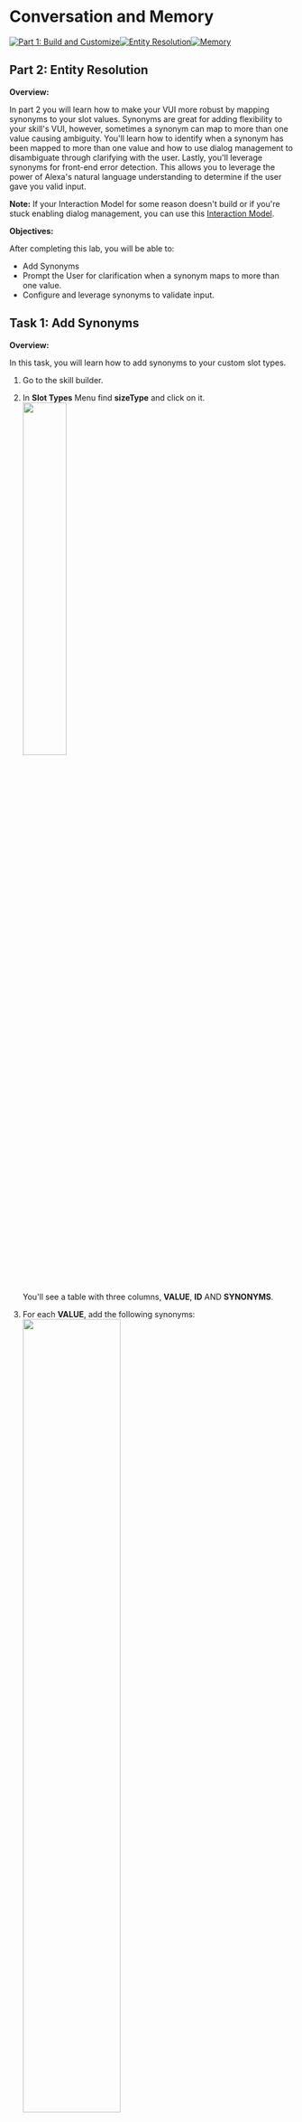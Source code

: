 # Conversation and Memory

[![Part 1: Build and Customize](https://m.media-amazon.com/images/G/01/mobile-apps/dex/alexa/alexa-skills-kit/tutorials/tutorial-page-marker-1-done._TTH_.png)](./1-build-and-customize.md)[![Entity Resolution](https://m.media-amazon.com/images/G/01/mobile-apps/dex/alexa/alexa-skills-kit/tutorials/tutorial-page-marker-2-on._TTH_.png)](./2-entity-resolution.md)[![Memory](https://m.media-amazon.com/images/G/01/mobile-apps/dex/alexa/alexa-skills-kit/tutorials/tutorial-page-marker-3-off._TTH_.png)](./3-memory.md)

## Part 2: Entity Resolution

**Overview:**

In part 2 you will learn how to make your VUI more robust by mapping synonyms to
your slot values. Synonyms are great for adding flexibility to your skill's VUI, 
however, sometimes a synonym can map to more than one value causing ambiguity. 
You'll learn how to identify when a synonym has been mapped to more than one 
value and how to use dialog management to disambiguate through clarifying with 
the user. Lastly, you'll leverage synonyms for front-end error detection. This 
allows you to leverage the power of Alexa's natural language understanding to 
determine if the user gave you valid input. 

**Note:** If your Interaction Model for some reason doesn't build or if you're
stuck enabling dialog management, you can use this [Interaction Model](../casestudy/interaction-model-part2.json).

**Objectives:**

After completing this lab, you will be able to:

*  Add Synonyms
*  Prompt the User for clarification when a synonym maps to more than one value.
*  Configure and leverage synonyms to validate input.

## Task 1: Add Synonyms

**Overview:**

In this task, you will learn how to add synonyms to your custom slot types. 

1.  Go to the skill builder.
2.  In **Slot Types** Menu find **sizeType** and click on it.  
    <img src="https://m.media-amazon.com/images/G/01/mobile-apps/dex/alexa/alexa-skills-kit/tutorials/petmatch/p2-slot-types-size._TTH_.png" width="40%" height="40%" />    
    
    You'll see a table with three columns, **VALUE**, **ID** AND **SYNONYMS**.
3.  For each **VALUE**, add the following synonyms:  
    <img src="https://m.media-amazon.com/images/G/01/mobile-apps/dex/alexa/alexa-skills-kit/tutorials/petmatch/p2-slot-value-synonyms._TTH_.png" width="60%" height="60%" />   
4.  Once you've entered all the synonyms, click on **Save Model**, then click 
    **Build Model**.  

    <img src ="https://m.media-amazon.com/images/G/01/mobile-apps/dex/alexa/alexa-skills-kit/tutorials/general/1-12-skill-builder-build-save-model._TTH_.png" />  
    
    **Note:** Every time you make a change to the VUI, you will need to click 
    **Build Model**. 
5.  Now it's time to test your skill. Say "Alexa, open pet match" and when asked
    for your **size** preference answer using one of the **synoynms** that you 
    just entered.
6. Have fun with your VUI and try adding new synonyms for all of your slots.

**Conclusion:**

Did your skill resolve the synonym to the value properly? Did you get a match? 
If so, 🏆congratulations🏆! You've completed this task! How does this work? 
There's two pieces at play here. Through your VUI, you've provided training data
to the Alexa engines to map these **synonyms** to the **values**. In your Lambda 
Function, you're given a lot of information about your slots including whether it
was a successful match or not. If you have a successful match you'll see 
`ER_SUCCESS_MATCH` likewise, if no match you'll see `ER_SUCCESS_NO_MATCH`. This
allows you to determine if the user said something that resolved to the 
**value**, yet isn't a **synonym**. The extra credit section will challenge you 
to think about how to handle an `ER_SUCCESS_NO_MATCH`. In the next section,
you'll learn how to handle a **synonym** that resolves to more than one
**value**.

## Task 2: Disambiguation

**Overview:**

For this task, you will be adding a **synonym** that maps to more than one 
**value**. When the user says that **synonym** your skill will need to seek 
clarification from the user. 

1.  Go to the skill builder.
2.  In **Slot Types** Menu find **sizeType** and click on it.  
    <img src="https://m.media-amazon.com/images/G/01/mobile-apps/dex/alexa/alexa-skills-kit/tutorials/petmatch/p2-slot-types-size._TTH_.png" width="40%" height="40%" />    
    
    You'll see a table with three columns, **VALUE**, **ID** AND **SYNONYMS**.  
3.  In the **SYNONYMS** box for **tiny** and **small** add **mini**.  
    <img src="https://m.media-amazon.com/images/G/01/mobile-apps/dex/alexa/alexa-skills-kit/tutorials/petmatch/p2-slot-value-synonym-mini._TTH_.png" width="40%" height="40%" />  
4.  Once you've added **mini** as a **synonym** to both **tiny** and **small**,
    click on **Save Model**, then click **Build Model**.    
    <img src ="https://m.media-amazon.com/images/G/01/mobile-apps/dex/alexa/alexa-skills-kit/tutorials/general/1-12-skill-builder-build-save-model._TTH_.png" />  
    Once your skill has finshed buidling, you're ready to test.
5.  Test your skill by saying, "Alexa ask pet match for a mini dog". 

**Conclusion:**

Did the skill prompt you for clarification? If so, 🏆congratulations!🏆 You've 
finished this task! In your Lambda Function, take a close look at 
`disambiguateSlot()`. It loops through all the slots to identify matches with
more than one value. If the status code for the slot is `ER_SUCCESS_MATCH`, and 
the **values** array is greater than 1 then you know that the synonym resolves 
to more than one value. To ask the user for clarification, you build up a prompt
and then emit `:elicitSlot`.

In the next section you'll learn how to use the Entity Resolution to validate 
input.

## Task 3: Front-end Data Validation

**Overview:**

For this task, you'll learn how to use Entity Resolution to validate input. Pet
Match is a skill designed to match the user with a real pet, however, there's 
nothing stopping the user from asking for a mythical creature such as a unicorn,
or a dragon. 

1.  Go to the skill builder.
2.  In **Slot Types** Menu find **petType** and click on it.  
    <img src="https://m.media-amazon.com/images/G/01/mobile-apps/dex/alexa/alexa-skills-kit/tutorials/petmatch/p2-slot-types-pet._TTH_.png" width="40%" height="40%" />    
    
    You'll see a table with three columns, **VALUE**, **ID** AND **SYNONYMS**.  
3.  In the box that says, **Enter a new value for this slot type...** type 
    **mythical_creatures** and either click the **+** button or hit the 
    **enter key** on your keyboard.
4.  Add the following **syononyms** to your **mythical_creatures** value.  
    <img src="https://m.media-amazon.com/images/G/01/mobile-apps/dex/alexa/alexa-skills-kit/tutorials/petmatch/p2-mythical-creatures._TTH_.png" width="60%" height="60%" />
    *  **dragon**
    *  **unicorn**
    *  **phoenix**
    *  **troll**
    *  **mermaid**
    *  **gnome**
    *  **ghoul**
    *  **fairy**
    *  **chimera**
    *  **cerberus**
5.  Once you've added all the **synonyms** click on **Save Model**, then click 
    **Build Model**.    
    <img src ="https://m.media-amazon.com/images/G/01/mobile-apps/dex/alexa/alexa-skills-kit/tutorials/general/1-12-skill-builder-build-save-model._TTH_.png" />  
    Once your skill has finshed buidling, you're ready to test.
6.  Test your skill by saying, "Alexa, ask pet match for a dragon"

**Conclusion:**

Did the skill answer with a funny response? If so then 🏆congratulations!🏆 
You've finished task 3 and part 2 of the workshop! Great job!

We were able to identify that the user said a mythical creature because we added
them as **synonyms** to our VUI. In the Lambda Function we are checking 
`slotValues.pet.resolved`. Since it was equal to 'mythical_creatures' rather
than a normal animal we halt analysis and return a random funny response. 


## Extra Credit

*  **Handle Negatives**  
  The Pet Match VUI has been preconfigured with a slot called **I_Want** which
  captures the various ways that a user might declare their desire for a pet.
  What if the user says, "I don't want a high energy dog"? Currently Pet Match 
  will ignore the **don't** and match the user with a **high** energy dog. If
  you modify the **IWantType** you can capture whether the user said, "do want" 
  or "don't want". Modify the **IWantType** by adding **do want** and **don't want** 
  values. Add synonyms like **i want** and **my favorite is**, etc. to **do want**. 
  Add synonyms to **don't want** like **i don't want** and **i hate**. Upon doing so
  your VUI will be able to distinguish between **do want** and **don't want**. 
  In your lambda function, you can check **IWant** and modify your search query 
  accordingly. The images below should help you get started. You can also use a 
  preconfigured version of the [interaction model](../casestudy/interaction-model-extra-credit-do-dont-want.json). Check the screenshots below to see how the  **IWantType** 
  should appear after you add the **do want** and **don't want** slot values and their
  synonyms.

  <table>
    <tr>
      <td>Preconfigured IWantType</td>
      <td>IWantType after modification</td>
    </tr>
    <tr>
      <td><img src="https://m.media-amazon.com/images/G/01/mobile-apps/dex/alexa/alexa-skills-kit/tutorials/petmatch/p2-iwant-positive._TTH_.png" /></td>
      <td><img src="https://m.media-amazon.com/images/G/01/mobile-apps/dex/alexa/alexa-skills-kit/tutorials/petmatch/p2-iwant-positive-negative._TTH_.png" /></td>
    </tr>
  </table>

*  **Log ER\_SUCCESS\_NO\_MATCH:**   
  When you get an **ER\_SUCCESS\_NO\_MATCH** 
  your slot received a value, but there was no match. There's a possibility 
  that the value is valid, but you didn't account for it by adding a 
  **synonym**. You should log a **ER\_SUCCESS\_NO\_MATCH** so you can add 
  missing **syonyms** to your VUI. Come up with a way to log 
  **ER\_SUCCESS\_NO\_MATCH** for all slots.
  
[![Next](https://m.media-amazon.com/images/G/01/mobile-apps/dex/alexa/alexa-skills-kit/tutorials/button-next._TTH_.png)](./3-memory.md)